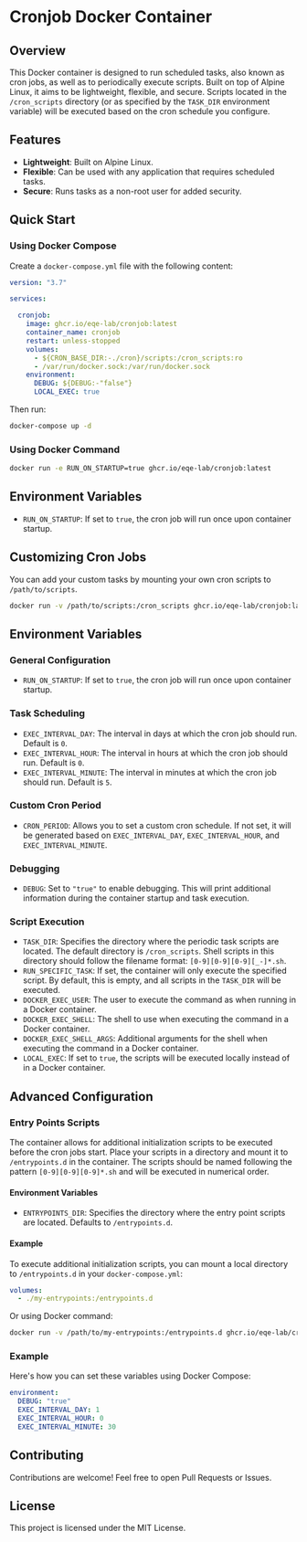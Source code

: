 # Cronjob Docker Container

## Overview

This Docker container is designed to run scheduled tasks, also known as cron jobs, as well as to periodically execute scripts. Built on top of Alpine Linux, it aims to be lightweight, flexible, and secure. Scripts located in the `/cron_scripts` directory (or as specified by the `TASK_DIR` environment variable) will be executed based on the cron schedule you configure.

## Features

- **Lightweight**: Built on Alpine Linux.
- **Flexible**: Can be used with any application that requires scheduled tasks.
- **Secure**: Runs tasks as a non-root user for added security.

## Quick Start

### Using Docker Compose

Create a `docker-compose.yml` file with the following content:

```yaml
version: "3.7"

services:

  cronjob:
    image: ghcr.io/eqe-lab/cronjob:latest
    container_name: cronjob
    restart: unless-stopped
    volumes:
      - ${CRON_BASE_DIR:-./cron}/scripts:/cron_scripts:ro
      - /var/run/docker.sock:/var/run/docker.sock
    environment:
      DEBUG: ${DEBUG:-"false"}
      LOCAL_EXEC: true


```

Then run:

```bash
docker-compose up -d
```

### Using Docker Command

```bash
docker run -e RUN_ON_STARTUP=true ghcr.io/eqe-lab/cronjob:latest
```

## Environment Variables

- `RUN_ON_STARTUP`: If set to `true`, the cron job will run once upon container startup.

## Customizing Cron Jobs

You can add your custom tasks by mounting your own cron scripts to `/path/to/scripts`.

```bash
docker run -v /path/to/scripts:/cron_scripts ghcr.io/eqe-lab/cronjob:latest
```

## Environment Variables

### General Configuration

- `RUN_ON_STARTUP`: If set to `true`, the cron job will run once upon container startup.

### Task Scheduling

- `EXEC_INTERVAL_DAY`: The interval in days at which the cron job should run. Default is `0`.
- `EXEC_INTERVAL_HOUR`: The interval in hours at which the cron job should run. Default is `0`.
- `EXEC_INTERVAL_MINUTE`: The interval in minutes at which the cron job should run. Default is `5`.

### Custom Cron Period

- `CRON_PERIOD`: Allows you to set a custom cron schedule. If not set, it will be generated based on `EXEC_INTERVAL_DAY`, `EXEC_INTERVAL_HOUR`, and `EXEC_INTERVAL_MINUTE`.

### Debugging

- `DEBUG`: Set to `"true"` to enable debugging. This will print additional information during the container startup and task execution.


### Script Execution

- `TASK_DIR`: Specifies the directory where the periodic task scripts are located. The default directory is `/cron_scripts`. Shell scripts in this directory should follow the filename format: `[0-9][0-9][0-9][_-]*.sh`.
- `RUN_SPECIFIC_TASK`: If set, the container will only execute the specified script. By default, this is empty, and all scripts in the `TASK_DIR` will be executed.
- `DOCKER_EXEC_USER`: The user to execute the command as when running in a Docker container.
- `DOCKER_EXEC_SHELL`: The shell to use when executing the command in a Docker container.
- `DOCKER_EXEC_SHELL_ARGS`: Additional arguments for the shell when executing the command in a Docker container.
- `LOCAL_EXEC`: If set to `true`, the scripts will be executed locally instead of in a Docker container.
## Advanced Configuration

### Entry Points Scripts

The container allows for additional initialization scripts to be executed before the cron jobs start. Place your scripts in a directory and mount it to `/entrypoints.d` in the container. The scripts should be named following the pattern `[0-9][0-9][0-9]*.sh` and will be executed in numerical order.

#### Environment Variables

- `ENTRYPOINTS_DIR`: Specifies the directory where the entry point scripts are located. Defaults to `/entrypoints.d`.

#### Example

To execute additional initialization scripts, you can mount a local directory to `/entrypoints.d` in your `docker-compose.yml`:

```yaml
volumes:
  - ./my-entrypoints:/entrypoints.d
```

Or using Docker command:

```bash
docker run -v /path/to/my-entrypoints:/entrypoints.d ghcr.io/eqe-lab/cronjob:latest
```



### Example

Here's how you can set these variables using Docker Compose:

```yaml
environment:
  DEBUG: "true"
  EXEC_INTERVAL_DAY: 1
  EXEC_INTERVAL_HOUR: 0
  EXEC_INTERVAL_MINUTE: 30
```


## Contributing

Contributions are welcome! Feel free to open Pull Requests or Issues.

## License

This project is licensed under the MIT License.
